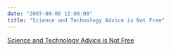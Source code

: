 ```yaml
---
date: "2007-09-06 12:00:00"
title: "Science and Technology Advice is Not Free"
---
```


[Science and Technology Advice is Not Free](/lemire/blog/2007/09-06-science-and-technology-advice-is-not-free)

